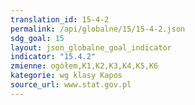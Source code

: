 ```yaml
---
translation_id: 15-4-2
permalink: /api/globalne/15/15-4-2.json
sdg_goal: 15
layout: json_globalne_goal_indicator
indicator: "15.4.2"
zmienne: ogółem,K1,K2,K3,K4,K5,K6
kategorie: wg klasy Kapos
source_url: www.stat.gov.pl
---
```

